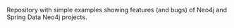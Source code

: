 Repository with simple examples showing features (and bugs) of Neo4j and Spring Data Neo4j projects.

